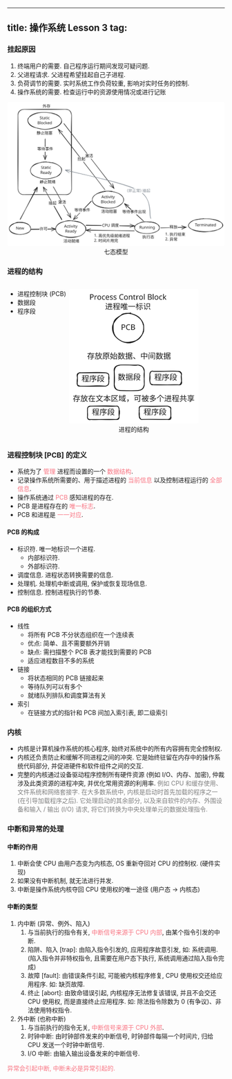 
---
title: 操作系统 Lesson 3
tag: [](/index.md)
---

<style>
hint {
  color: gray;  
}
em {
  color: rgb(249, 117, 131);
  font-style: normal;
}
</style>

### 挂起原因

1. 终端用户的需要. 自己程序运行期间发现可疑问题.
1. 父进程请求. 父进程希望挂起自己子进程.
1. 负荷调节的需要. 实时系统工作负荷较重, 影响对实时任务的控制.
1. 操作系统的需要. 检查运行中的资源使用情况或进行记账

<p style="text-align: center;"><img src="./seven-state.svg" style="border-radius: 0.2em; width: 800px;"><br>七态模型</p>

### 进程的结构
<div style="display: flex; column-gap: 0.5em;">
<div>

- 进程控制块 (PCB)
- 数据段
- 程序段

</div>
<p style="text-align: center;"><img src="./process.svg" style="border-radius: 0.2em; width: 300px;"><br>进程的结构</p>
</div>

### 进程控制块 [PCB] 的定义

- 系统为了 *管理* 进程而设置的一个 *数据结构*. 
- 记录操作系统所需要的、用于描述进程的 *当前信息* 以及控制进程运行的 *全部信息*. 
- 操作系统通过 *PCB* 感知进程的存在. 
- PCB 是进程存在的 *唯一标志*. 
- PCB 和进程是 *一一对应*. 

#### PCB 的构成

- 标识符. 唯一地标识一个进程. 
  - 内部标识符. 
  - 外部标识符. 
- 调度信息. 进程状态转换需要的信息. 
- 处理机. 处理机中断或调用, 保护或恢复现场信息. 
- 控制信息. 控制进程执行的节奏. 

#### PCB 的组织方式

- 线性
  - 将所有 PCB 不分状态组织在一个连续表
  - 优点: 简单、且不需要额外开销
  - 缺点: 需扫描整个 PCB 表才能找到需要的 PCB
  - 适应进程数目不多的系统
- 链接
  - 将状态相同的 PCB 链接起来
  - 等待队列可以有多个
  - 就绪队列排队和调度算法有关
- 索引
  - 在链接方式的指针和 PCB 间加入索引表, 即二级索引

### 内核

- 内核是计算机操作系统的核心程序, 始终对系统中的所有内容拥有完全控制权. 
- 内核还负责防止和缓解不同进程之间的冲突. 它是始终驻留在内存中的操作系统代码部分, 并促进硬件和软件组件之间的交互. 
- 完整的内核通过设备驱动程序控制所有硬件资源 (例如 I/O、内存、加密), 仲裁涉及此类资源的进程冲突, 并优化常用资源的利用率. <hint>例如 CPU 和缓存使用、文件系统和网络套接字. 在大多数系统中, 内核是启动时首先加载的程序之一 (在引导加载程序之后). 它处理启动的其余部分, 以及来自软件的内存、外围设备和输入 / 输出 (I/O) 请求, 将它们转换为中央处理单元的数据处理指令. </hint>

### 中断和异常的处理

#### 中断的作用

1. 中断会使 CPU 由用户态变为内核态, OS 重新夺回对 CPU 的控制权. (硬件实现)
1. 如果没有中断机制, 就无法进行并发.
1. 中断是操作系统内核夺回 CPU 使用权的唯一途径 (用户态 $\to$ 内核态)

#### 中断的类型

1. 内中断 (异常、例外、陷入)
    1. 与当前执行的指令有关, *中断信号来源于 CPU 内部*, 由某个指令引发的中断.
    1. 陷阱、陷入 [trap]: 由陷入指令引发的, 应用程序故意引发, 如: 系统调用.(陷入指令并非特权指令, 且需要在用户态下执行, 系统调用通过陷入指令完成)
    1. 故障 [fault]: 由错误条件引起, 可能被内核程序修复, CPU 使用权交还给应用程序. 如: 缺页故障.
    1. 终止 [abort]: 由致命错误引起, 内核程序无法修复该错误, 并且不会交还 CPU 使用权, 而是直接终止应用程序. 如: 除法指令除数为 0 (有争议)、非法使用特权指令.
1. 外中断 (也称中断)
    1. 与当前执行的指令无关, *中断信号来源于 CPU 外部*.
    1. 时钟中断: 由时钟部件发来的中断信号, 时钟部件每隔一个时间片, 归给CPU 发送一个时钟中断信号.
    1. I/O 中断: 由输入输出设备发来的中断信号.

*异常会引起中断, 中断未必是异常引起的.* 
